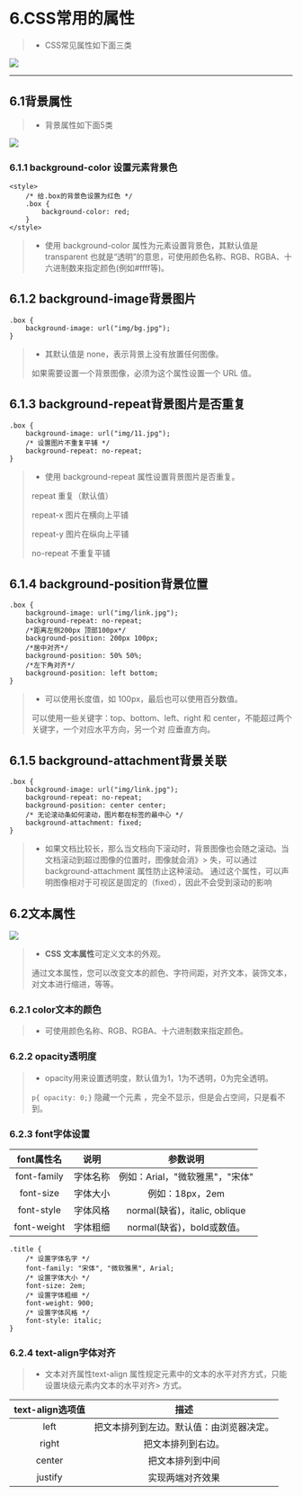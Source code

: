# 6.CSS常用的属性

> * CSS常见属性如下面三类

![](/assets/CSSchangyongshuxingg.png)

---

## 6.1背景属性

> * 背景属性如下面5类

![](/assets/beijingshuxing.png)

### 6.1.1 background-color 设置元素背景色

```
<style>
    /* 给.box的背景色设置为红色 */
    .box {
        background-color: red;
    }
</style>
```

> * 使用 background-color 属性为元素设置背景色，其默认值是 transparent 也就是“透明”的意思，可使用颜色名称、RGB、RGBA、十六进制数来指定颜色\(例如\#ffff等\)。

## 6.1.2 background-image背景图片

```
.box {
    background-image: url("img/bg.jpg");
}
```

> * 其默认值是 none，表示背景上没有放置任何图像。
>
> 如果需要设置一个背景图像，必须为这个属性设置一个 URL 值。

## 6.1.3 background-repeat背景图片是否重复

```
.box {
    background-image: url("img/11.jpg");
    /* 设置图片不重复平铺 */
    background-repeat: no-repeat;
}
```

> * 使用 background-repeat 属性设置背景图片是否重复。
>
> repeat 重复（默认值）
>
> repeat-x 图片在横向上平铺
>
> repeat-y 图片在纵向上平铺
>
> no-repeat 不重复平铺

## 6.1.4 background-position背景位置

```
.box {
    background-image: url("img/link.jpg");
    background-repeat: no-repeat;
    /*距离左侧200px 顶部100px*/
    background-position: 200px 100px;
    /*居中对齐*/
    background-position: 50% 50%;
    /*左下角对齐*/
    background-position: left bottom;
}
```

> * 可以使用长度值，如 100px，最后也可以使用百分数值。
>
> 可以使用一些关键字：top、bottom、left、right 和 center，不能超过两个关键字，一个对应水平方向，另一个对 应垂直方向。

## 6.1.5 background-attachment背景关联

```
.box {
    background-image: url("img/link.jpg");
    background-repeat: no-repeat;
    background-position: center center;
    /* 无论滚动条如何滚动，图片都在标签的最中心 */
    background-attachment: fixed;
}
```

> * 如果文档比较长，那么当文档向下滚动时，背景图像也会随之滚动。当文档滚动到超过图像的位置时，图像就会消》&gt; 失，可以通过 background-attachment 属性防止这种滚动。
>   通过这个属性，可以声明图像相对于可视区是固定的（fixed），因此不会受到滚动的影响

## 6.2文本属性

![](/assets/wenbenshuxing.png)

> * **CSS 文本属性**可定义文本的外观。
>
> 通过文本属性，您可以改变文本的颜色、字符间距，对齐文本，装饰文本，对文本进行缩进，等等。

### 6.2.1 color文本的颜色

> * 可使用颜色名称、RGB、RGBA、十六进制数来指定颜色。

### 6.2.2 opacity透明度

> * opacity用来设置透明度，默认值为1，1为不透明，0为完全透明。
>
> `p{ opacity: 0;}` 隐藏一个元素 ，完全不显示，但是会占空间，只是看不到。

### 6.2.3 font字体设置
> 
| font属性名 | 说明 | 参数说明 |
| :---: | :---: | :---: |
| font-family | 字体名称 |例如：Arial，"微软雅黑"，"宋体" |
| font-size | 字体大小 | 例如：18px，2em |
| font-style | 字体风格 | normal(缺省)，italic, oblique|
| font-weight | 字体粗细 | normal(缺省)，bold或数值。 |


```
.title {
    /* 设置字体名字 */
    font-family: "宋体", "微软雅黑", Arial;
    /* 设置字体大小 */
    font-size: 2em;
    /* 设置字体粗细 */
    font-weight: 900;
    /* 设置字体风格 */
    font-style: italic;
}
```
### 6.2.4 text-align字体对齐
> * 文本对齐属性text-align 属性规定元素中的文本的水平对齐方式，只能设置块级元素内文本的水平对齐> 方式。
> 
| text-align选项值 | 描述 |
| :---: | :---: | 
| left | 把文本排列到左边。默认值：由浏览器决定。 |
| right | 把文本排列到右边。 |
| center | 把文本排列到中间 | 
| justify | 实现两端对齐效果 | 








